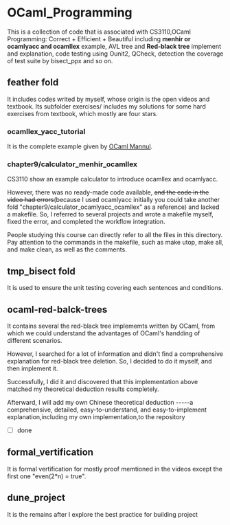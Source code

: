 # OCaml_Programming

This is a collection of code that is associated with CS3110,OCaml Programming: Correct + Efficient + Beautiful including **menhir or ocamlyacc and ocamllex** example, AVL tree and **Red-black tree** implement and explanation, code testing using Ounit2, QCheck, detection the coverage of test suite by bisect_ppx and so on.


## feather fold

It includes codes writed by myself, whose origin is the open videos and textbook.
Its subfolder exercises/ includes my solutions for some hard exercises from textbook, which mostly are four stars.

### ocamllex_yacc_tutorial

It is the complete example given by [OCaml Mannul](https://v2.ocaml.org/manual/lexyacc.html).

### chapter9/calculator_menhir_ocamllex

CS3110 show an example calculator to introduce ocamllex and ocamlyacc. 

However, there was no ready-made code available, ~~and the code in the video had errors~~(because I used ocamlyacc initially you could take another fold "chapter9/calculator_ocamlyacc_ocamllex" as a reference)
and lacked a makefile. So, I referred to several projects and wrote a makefile myself, fixed the error, and completed the workflow integration. 

People studying this course can directly refer to all the files in this directory. Pay attention to the commands in the makefile, such as make utop, make all, and make clean, as well as the comments.


## tmp_bisect fold

It is used to ensure the unit testing covering each sentences and conditions.

## ocaml-red-balck-trees

It contains several the red-black tree implememts written by OCaml, from which we could understand the advantages of OCaml's handding of different scenarios.

However, I searched for a lot of information and didn't find a comprehensive explanation for red-black tree deletion. So, I decided to do it myself, and then implement it. 

Successfully, I did it and discovered that this implementation above matched my theoretical deduction results completely. 

Afterward, I will add my own Chinese theoretical deduction -----a comprehensive, detailed, easy-to-understand, and easy-to-implement explanation,including my own implementation,to the repository
- [ ] done 

## formal_vertification
It is formal vertification for mostly proof memtioned in the videos except the first one "even(2*n) = true".

## dune_project
It is the remains after I explore the best practice for building project


